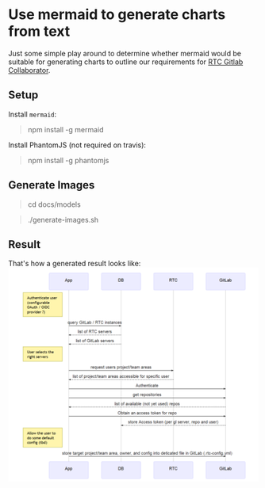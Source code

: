 # Use mermaid to generate charts from text
Just some simple play around to determine whether mermaid would be suitable for generating charts to outline our requirements for [RTC Gitlab Collaborator](https://github.com/jazz-community/rtc-gitlab-collaborator).

## Setup
Install `mermaid`:
> npm install -g mermaid

Install PhantomJS (not required on travis):
> npm install -g phantomjs

## Generate Images
> cd docs/models

> ./generate-images.sh

## Result
That's how a generated result looks like:
![setup procedure](docs/images/setup-procedure.mmd.png)
